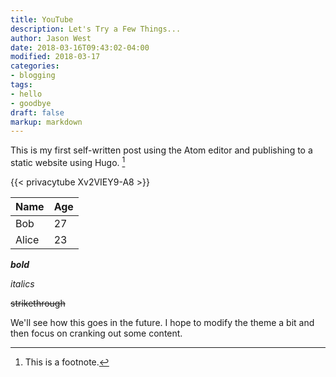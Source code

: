 ```yaml
---
title: YouTube
description: Let's Try a Few Things...
author: Jason West
date: 2018-03-16T09:43:02-04:00
modified: 2018-03-17
categories:
- blogging
tags:
- hello
- goodbye
draft: false
markup: markdown
---
```


This is my first self-written post using the Atom editor and publishing to a static website using Hugo. [^1]


<!--more-->

{{< privacytube Xv2VIEY9-A8 >}}


Name   | Age
-------|------
   Bob | 27
 Alice | 23


 ***bold***

 *italics*

 ~~strikethrough~~


We'll see how this goes in the future. I hope to modify the theme a bit and then focus on cranking out some content.


[^1]: This is a footnote.
